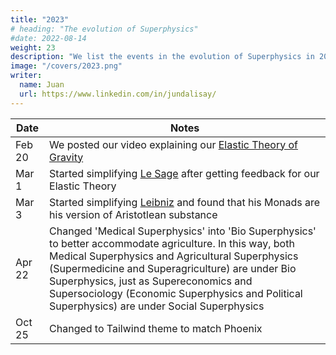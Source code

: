 ```yaml
---
title: "2023"
# heading: "The evolution of Superphysics"
#date: 2022-08-14
weight: 23
description: "We list the events in the evolution of Superphysics in 2023."
image: "/covers/2023.png"
writer:
  name: Juan
  url: https://www.linkedin.com/in/jundalisay/
---
```


Date | Notes
--- | ---
Feb 20 | We posted our video explaining our [Elastic Theory of Gravity](https://www.youtube.com/watch?v=IMOftV0yfso)
Mar 1 | Started simplifying [Le Sage](/research/lesage/gravity/) after getting feedback for our Elastic Theory
Mar 3 | Started simplifying [Leibniz](/research/leibniz/monadology/part-1/) and found that his Monads are his version of Aristotlean substance
Apr 22 | Changed 'Medical Superphysics' into 'Bio Superphysics' to better accommodate agriculture. In this way, both Medical Superphysics and Agricultural Superphysics (Supermedicine and Superagriculture) are under Bio Superphysics, just as Supereconomics and Supersociology (Economic Superphysics and Political Superphysics) are under Social Superphysics
Oct 25 | Changed to Tailwind theme to match Phoenix
